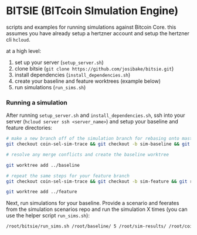 # BITSIE (BITcoin SImulation Engine)

scripts and examples for running simulations against Bitcoin Core. this assumes you have already setup a hertzner account and setup the hertzner cli `hcloud`.

at a high level:

1. set up your server (`setup_server.sh`)
2. clone bitsie (`git clone https://github.com/josibake/bitsie.git`)
2. install dependencies (`install_dependencies.sh`)
3. create your baseline and feature worktrees (example below)
4. run simulations (`run_sims.sh`)

### Running a simulation

After running `setup_server.sh` and `install_dependencies.sh`, ssh into your server (`hcloud server ssh <server_name>`) and setup your baseline and feature directories:

```sh
# make a new branch off of the simulation branch for rebasing onto master
git checkout coin-sel-sim-trace && git checkout -b sim-baseline && git rebase master 

# resolve any merge conflicts and create the baseline worktree

git worktree add ../baseline

# repeat the same steps for your feature branch
git checkout coin-sel-sim-trace && git checkout -b sim-feature && git rebase josibake-coin-selection-rebase

git worktree add ../feature
```

Next, run simulations for your baseline. Provide a scenario and feerates from the simulation scenarios repo and run the simulation X times (you can use the helper script `run_sims.sh`):

```sh
/root/bitsie/run_sims.sh /root/baseline/ 5 /root/sim-results/ /root/coin-selection-simulation/payments/bustabit-tiny-hot-wallet.csv /root/coin-selection-simulation/feerates/2019-2020-per-day.csv
```
